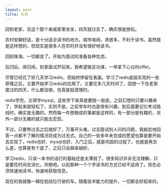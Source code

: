 ```yaml
---
layout: post
title: 九月
---
```


回到老家，去这个那个亲戚家里坐坐，四天就过去了。确实很是放松。

农村安静舒适，是十分适合读书的地方。城市喧闹，诱惑多，不利于读书。虽然我是这样想的，但现实是很多人在农村并没有很好地读书。

回到珠海，一切都变了。开始为面试的准备各种忧虑。

玩归玩，闹归闹，别拿面试开玩笑。我希望做足功课，一举拿下心仪的offer。

尽管已经花了好几天学习redis，但始终停留在表面。学习了redis底层实现的一些原理之后，又要开始学习redis的应用了。又要花多几天时间了。回想一下在老家度过的四天，什么都没做，也真是挺遗憾的。

redis学完，又得学mysql。这些学下来真是要脱一层皮。之前幻想的只要兴趣来了，学起来就轻松了，实则不是。之前学车时也是很有兴趣，到后面要记忆考试路线时，确实是无趣的。然而每一件想做成的事都是这样的，有一部分是有趣的，另外一部分无趣的就只能去忍受。

不过，只要熬过去之后就好了，万事开头难。过去面试别人问的问题，我尴尬地回答一点都不了解的情况将成为过去式。自己的一些多年未完成的愿望也算是要开始去实现了。redis也好、mysql也好，入门之后，就是巩固的过程了。也就是再怎么差，也算是有个底了，之后只会越来越好。

学习redis，只读一本书的话打的基础还是太薄弱了。很多知识并非无法理解，只是要花时间去消化，共勉吧。以前那种一个个字读书的方式已经不适用了。现在必须快速地读书，快速地获取信息。

现在的我就像一辆在低挡位行驶的车。随着技术能力的提升，一切都会好起来的。


